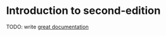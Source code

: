 # Introduction to second-edition

TODO: write [great documentation](http://jacobian.org/writing/great-documentation/what-to-write/)
